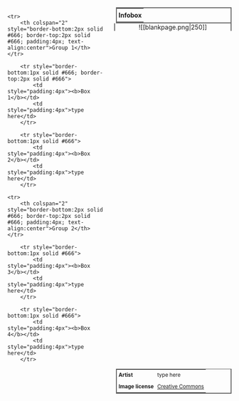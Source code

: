 <table style="float:right; clear:right; width:260px; margin:0 0 0 14; border:2px solid #666; line-height:1.5; border-collapse:collapse; font-size:smaller">
	<tr>
		<th colspan="2" style="border-bottom:2px solid #666; font-size:larger; padding:4px; text-align:center">Infobox</th>
	</tr></table>

  <span align="center" style="float:right; clear:right; width:260px; margin:0 0 0 14; border-right:2px solid #666; border-left:2px solid #666; border-collapse:collapse">![[blankpage.png|250]]</span>

  <!-- If you have one or two more images, you can duplicate this block for them. Any more than that should be included somewhere else though. Remember, this block is indented with TWO spaces, NOT four and NOT a tab. -->
  
  <!-- Markdown and wikilinks don't work inside most html, and Obsidian also doesn't support relative file paths in html format, so this block is a separate <span> element to allow for a relative path wikilink to the image. If you want to insert a clickable link anywhere other than a <span> element, you need to use the html method instead of markdown. (<a href="url">text</a>) -->
  
  <!-- If you don't have an image at all and don't plan to add one to this page, you can delete the entire <span> element, the </table> tag above it, and the <table style =...> line below. -->
	
  <table style="float:right; clear:right; width:260px; margin:0 0 7 14; border:2px solid #666; border-top:1px solid #666; line-height:1.5; border-collapse:collapse; font-size:smaller">
			<!-- Line breaks are supported in these blocks by using the <br> tag -->
			<tr><!-- Change this as needed for other credits, or remove this block -->
				<td style="padding:4px"><b>Artist</b></td>
				<td style="padding:4px">type here</td>
			</tr>
			<tr><!-- If no license disclosure is needed, you can remove this block -->
				<td style="padding:4px"><b>Image license</b></td>
				<td style="padding:4px"><a href="https://creativecommons.org/">Creative Commons</a></td>
			</tr><!-- This example is a clickable link. Please use this method! -->
		
	<tr>
		<th colspan="2" style="border-bottom:2px solid #666; border-top:2px solid #666; padding:4px; text-align:center">Group 1</th>
	</tr>
		
		<tr style="border-bottom:1px solid #666; border-top:2px solid #666">
			<td style="padding:4px"><b>Box 1</b></td>
			<td style="padding:4px">type here</td>
		</tr>
		
		<tr style="border-bottom:1px solid #666">
			<td style="padding:4px"><b>Box 2</b></td>
			<td style="padding:4px">type here</td>
		</tr>
	
	<tr>
		<th colspan="2" style="border-bottom:2px solid #666; border-top:2px solid #666; padding:4px; text-align:center">Group 2</th>
	</tr>
		
		<tr style="border-bottom:1px solid #666">
			<td style="padding:4px"><b>Box 3</b></td>
			<td style="padding:4px">type here</td>
		</tr>
		
		<tr style="border-bottom:1px solid #666">
			<td style="padding:4px"><b>Box 4</b></td>
			<td style="padding:4px">type here</td>
		</tr>
	
</table>

<!-- If you want more stuff on the side beneath the info box, put it here. Use the following html tag:
<span style="float:right; clear:right; width:260px; margin:14 0 7 14;"></span>
 This will keep it in line with the info box.-->